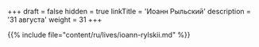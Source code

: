 +++
draft = false
hidden = true
linkTitle = 'Иоанн Рыльский'
description = '31 августа'
weight = 31
+++

{{% include file="content/ru/lives/ioann-rylskii.md" %}}
